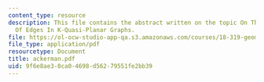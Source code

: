 ```yaml
---
content_type: resource
description: This file contains the abstract written on the topic On The Maximum Number
  Of Edges In K-Quasi-Planar Graphs.
file: https://ol-ocw-studio-app-qa.s3.amazonaws.com/courses/18-319-geometric-combinatorics-fall-2005/9f6e8ae30ca04698d56279551fe2bb39_ackerman.pdf
file_type: application/pdf
resourcetype: Document
title: ackerman.pdf
uid: 9f6e8ae3-0ca0-4698-d562-79551fe2bb39
---
```

